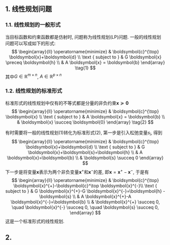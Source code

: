 ## 1. 线性规划问题
### 1.1. 线性规划的一般形式
当目标函数和约束函数都是仿射时, 问题称为线性规划(LP)问题. 一般的线性规划问题可以写成如下的形式:
$$
\begin{array}{ll}
\operatorname{minimize} & \boldsymbol{c}^{\top} \boldsymbol{x}+\boldsymbol{d} \\
\text { subject to } & G \boldsymbol{x} \preceq \boldsymbol{h} \\
& A \boldsymbol{x} = \boldsymbol{b}
\end{array} \tag{1}
$$
其中$G\in \mathbb{R}^{m\times n}$, $A\in \mathbb{R}^{p\times n}$

### 1.2. 线性规划的标准形式
标准形式的线性规划中仅有的不等式都是分量的非负约束$\boldsymbol{x}\succeq \boldsymbol{0}$
$$
\begin{array}{ll}
\operatorname{minimize} & \boldsymbol{c}^{\top} \boldsymbol{x} \\
\text { subject to } & A \boldsymbol{x} = \boldsymbol{b} \\
& \boldsymbol{x} \succeq \boldsymbol{0}
\end{array} \tag{2}
$$

有时需要将一般的线性规划(1)转化为标准形式(2), 第一步是引入松弛变量$s_i$, 得到
$$
\begin{array}{ll}
\operatorname{minimize} & \boldsymbol{c}^{\top} \boldsymbol{x}+\boldsymbol{d} \\
\text { subject to } & G \boldsymbol{x}+\boldsymbol{s}=\boldsymbol{h} \\
& A \boldsymbol{x}=\boldsymbol{b} \\
& \boldsymbol{s} \succeq 0 
\end{array}
$$
下一步是将变量$\boldsymbol{x}$表示为两个非负变量$\boldsymbol{x}^+$和$\boldsymbol{x}^{-}$的差, 即$\boldsymbol{x}=\boldsymbol{x}^{+}-\boldsymbol{x}^{-}$, 于是有
$$
\begin{array}{ll}
\operatorname{minimize} & \boldsymbol{c}^{\top} \boldsymbol{x}^{+}-\boldsymbol{c}^\top \boldsymbol{x}^{-}\\
\text { subject to } & G \boldsymbol{x}^{+}-G \boldsymbol{x}^{-}=\boldsymbol{h} - \boldsymbol{s} \\
& A \boldsymbol{x}^{+}-A \boldsymbol{x}^{-}=\boldsymbol{b} \\
& \boldsymbol{x}^{+} \succeq 0, \quad \boldsymbol{x}^{-} \succeq 0, \quad \boldsymbol{s} \succeq 0,
\end{array}
$$
这是一个标准形式的线性规划. 

## 2. 